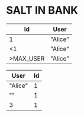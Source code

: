 # SALT IN BANK

| Id        | User    |
|-----------|---------|
| 1         | "Alice" |
| <1        | "Alice" |
| >MAX_USER | "Alice" |

| User    | Id |
|---------|----|
| "Alice" | 1  |
| ""      | 1  |
| 3       | 1  |


